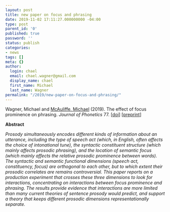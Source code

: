 ```yaml
---
layout: post
title: new paper on focus and phrasing
date: 2019-11-02 17:11:27.000000000 -04:00
type: post
parent_id: '0'
published: true
password: ''
status: publish
categories:
- news
tags: []
meta: {}
author:
  login: chael
  email: chael.wagner@gmail.com
  display_name: chael
  first_name: Michael
  last_name: Wagner
permalink: "/2019/new-paper-on-focus-and-phrasing/"
---
```

<!-- wp:paragraph -->

Wagner, Michael and [McAuliffe, Michael](http://memcauliffe.com/) (2019). The effect of focus prominence on phrasing. _Journal of Phonetics_ 77. [[doi](http://doi.org/10.1016/j.wocn.2019.100930)] [[preprint](http://ling.auf.net/lingbuzz/004863)]

<!-- /wp:paragraph -->

<!-- wp:paragraph -->

**Abstract**

<!-- /wp:paragraph -->

<!-- wp:paragraph -->

_Prosody simultaneously encodes different kinds of information about an utterance, including the type of speech act (which, in English, often affects the choice of intonational tune), the syntactic constituent structure (which mainly affects prosodic phrasing), and the location of semantic focus (which mainly affects the relative prosodic prominence between words). The syntactic and semantic functional dimensions (speech act, constituency, focus) are orthogonal to each other, but to which extent their prosodic correlates are remains controversial. This paper reports on a production experiment that crosses these three dimensions to look for interactions, concentrating on interactions between focus prominence and phrasing. The results provide evidence that interactions are more limited than many current theories of sentence prosody would predict, and support a theory that keeps different prosodic dimensions representationally separate._

<!-- /wp:paragraph -->

<!-- wp:paragraph -->

<!-- /wp:paragraph -->


